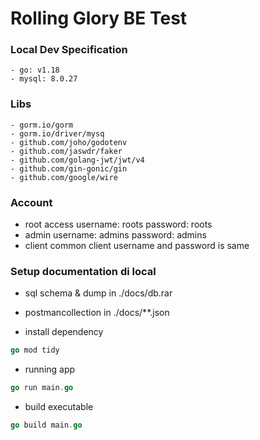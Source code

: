# Rolling Glory BE Test

### Local Dev Specification
    - go: v1.18
    - mysql: 8.0.27

### Libs
    - gorm.io/gorm                  
    - gorm.io/driver/mysq           
    - github.com/joho/godotenv      
    - github.com/jaswdr/faker       
    - github.com/golang-jwt/jwt/v4
    - github.com/gin-gonic/gin
    - github.com/google/wire

### Account
- root access
    username: roots
    password: roots
- admin
    username: admins
    password: admins
- client
    common client username and password is same

### Setup documentation di local
- sql schema & dump in ./docs/db.rar
- postmancollection in ./docs/**.json

- install dependency
```go
go mod tidy
```

- running app
```go
go run main.go
```

- build executable
```go
go build main.go
```

